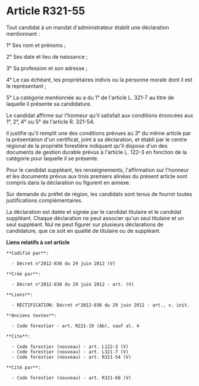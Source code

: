 # Article R321-55

Tout candidat à un mandat d'administrateur établit une déclaration mentionnant : 

1° Ses nom et prénoms ; 

2° Ses date et lieu de naissance ; 

3° Sa profession et son adresse ; 

4° Le cas échéant, les propriétaires indivis ou la personne morale dont il est le représentant ; 

5° La catégorie mentionnée au a du 1° de l'article L. 321-7 au titre de laquelle il présente sa candidature. 

Le candidat affirme sur l'honneur qu'il satisfait aux conditions énoncées aux 1°, 2°, 4° ou 5° de l'article R. 321-54. 

Il justifie qu'il remplit une des conditions prévues au 3° du même article par la présentation d'un certificat, joint à sa
déclaration, et établi par le centre régional de la propriété forestière indiquant qu'il dispose d'un des documents de
gestion durable prévus à l'article L. 122-3 en fonction de la catégorie pour laquelle il se présente. 

Pour le candidat suppléant, les renseignements, l'affirmation sur l'honneur et les documents prévus aux trois premiers
alinéas du présent article sont compris dans la déclaration ou figurent en annexe. 

Sur demande du préfet de région, les candidats sont tenus de fournir toutes justifications complémentaires. 

La déclaration est datée et signée par le candidat titulaire et le candidat suppléant. Chaque déclaration ne peut associer
qu'un seul titulaire et un seul suppléant. Nul ne peut figurer sur plusieurs déclarations de candidature, que ce soit en
qualité de titulaire ou de suppléant.

**Liens relatifs à cet article**

	**Codifié par**:

	  - Décret n°2012-836 du 29 juin 2012 (V)

	**Créé par**:

	  - Décret n°2012-836 du 29 juin 2012 - art. (V)

	**Liens**:

	  - RECTIFICATION: Décret n°2012-836 du 29 juin 2012 - art., v. init.

	**Anciens textes**:

	  - Code forestier - art. R221-19 (Ab), sauf al. 4

	**Cite**:

	  - Code forestier (nouveau) - art. L122-3 (V)
	  - Code forestier (nouveau) - art. L321-7 (V)
	  - Code forestier (nouveau) - art. R321-54 (V)

	**Cité par**:

	  - Code forestier (nouveau) - art. R321-68 (V)
